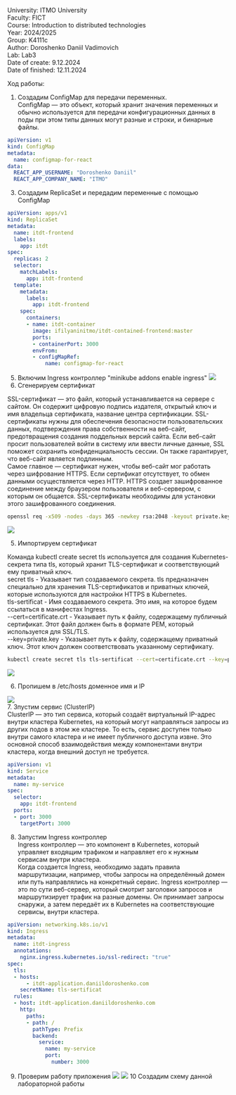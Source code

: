 University: ITMO University  
Faculty: FICT  
Course: Introduction to distributed technologies  
Year: 2024/2025  
Group: K4111c  
Author: Doroshenko Daniil Vadimovich  
Lab: Lab3  
Date of create: 9.12.2024  
Date of finished: 12.11.2024

Ход работы:  
1. Создадим ConfigMap для передачи переменных.  
ConfigMap — это объект, который хранит значения переменных и обычно используется для передачи конфигурационных данных в поды при этом типы данных могут разные и строки, и бинарные файлы.
```yaml
apiVersion: v1
kind: ConfigMap
metadata:
  name: configmap-for-react
data:
  REACT_APP_USERNAME: "Doroshenko Daniil"
  REACT_APP_COMPANY_NAME: "ITMO"
```
3. Создадим ReplicaSet и передадим переменные с помощью ConfigMap  
```yaml
apiVersion: apps/v1
kind: ReplicaSet
metadata:
  name: itdt-frontend
  labels:
    app: itdt
spec:
  replicas: 2
  selector:
    matchLabels:
      app: itdt-frontend
  template:
    metadata:
      labels:
        app: itdt-frontend
    spec:
      containers:
      - name: itdt-container
        image: ifilyaninitmo/itdt-contained-frontend:master
        ports:
        - containerPort: 3000
        envFrom:
        - configMapRef:
            name: configmap-for-react
```
5. Включим Ingress контроллер "minikube addons enable ingress"
![](https://github.com/Dandor1304/2024_2025-introduction_to_distributed_technologies-K4111c-Doroshenko_D_V/blob/main/lab3/screenshot/Pasted%20image%2020241209151940.png)
6. Сгенерируем сертификат

SSL-сертификат — это файл, который устанавливается на сервере с сайтом. Он содержит цифровую подпись издателя, открытый ключ и имя владельца сертификата, название центра сертификации.  SSL-сертификаты нужны для обеспечения безопасности пользовательских данных, подтверждения права собственности на веб-сайт, предотвращения создания поддельных версий сайта.  Если веб-сайт просит пользователей войти в систему или ввести личные данные, SSL поможет сохранить конфиденциальность сессии. Он также гарантирует, что веб-сайт является подлинным.  
Самое главное — сертификат нужен, чтобы веб-сайт мог работать через шифрование HTTPS. Если сертификат отсутствует, то обмен данными осуществляется через HTTP.
HTTPS создает зашифрованное соединение между браузером пользователя и веб-сервером, с которым он общается. SSL-сертификаты необходимы для установки этого зашифрованного соединения.

```bash
openssl req -x509 -nodes -days 365 -newkey rsa:2048 -keyout private.key -out certificate.crt -subj "/C=RU/ST=SPB/L=Saint-Petersburg/O=ITMO-Organization/OU=FICT/CN=itdt-application.daniildoroshenko.com"
```
![](https://github.com/Dandor1304/2024_2025-introduction_to_distributed_technologies-K4111c-Doroshenko_D_V/blob/main/lab3/screenshot/Pasted%20image%2020241209152112.png)

5. Импортируем сертификат


Команда kubectl create secret tls используется для создания Kubernetes-секрета типа tls, который хранит TLS-сертификат и соответствующий ему приватный ключ.  
secret tls - Указывает тип создаваемого секрета. tls предназначен специально для хранения TLS-сертификатов и приватных ключей, которые используются для настройки HTTPS в Kubernetes.  
tls-sertificat - Имя создаваемого секрета. Это имя, на которое будем ссылаться в манифестах Ingress.  
--cert=certificate.crt - Указывает путь к файлу, содержащему публичный сертификат. Этот файл должен быть в формате PEM, который используется для SSL/TLS.  
--key=private.key - Указывает путь к файлу, содержащему приватный ключ. Этот ключ должен соответствовать указанному сертификату.  

```bash
kubectl create secret tls tls-sertificat --cert=certificate.crt --key=private.key
```

![](https://github.com/Dandor1304/2024_2025-introduction_to_distributed_technologies-K4111c-Doroshenko_D_V/blob/main/lab3/screenshot/Pasted%20image%2020241209153425.png)
  
6. Пропишем в /etc/hosts доменное имя и IP


![](https://github.com/Dandor1304/2024_2025-introduction_to_distributed_technologies-K4111c-Doroshenko_D_V/blob/main/lab3/screenshot/Pasted%20image%2020241209153351.png)  
7. Зпустим сервис (ClusterIP)  
ClusterIP — это тип сервиса, который создаёт виртуальный IP-адрес внутри кластера Kubernetes, на который могут направляться запросы из других подов в этом же кластере. То есть, сервис доступен только внутри самого кластера и не имеет публичного доступа извне. Это основной способ взаимодействия между компонентами внутри кластера, когда внешний доступ не требуется.
```yaml
apiVersion: v1
kind: Service
metadata:
  name: my-service
spec:
  selector:
    app: itdt-frontend
  ports:
  - port: 3000
    targetPort: 3000
```
8. Запустим Ingress контроллер  
Ingress контроллер — это компонент в Kubernetes, который управляет входящим трафиком и направляет его к нужным сервисам внутри кластера.  
Когда создается Ingress, необходимо задать правила маршрутизации, например, чтобы запросы на определённый домен или путь направлялись на конкретный сервис. Ingress контроллер — это по сути веб-сервер, который смотрит заголовки запросов и маршрутизирует трафик на разные домены. Он принимает запросы снаружи, а затем передаёт их в Kubernetes на соответствующие сервисы, внутри кластера.
```yaml
apiVersion: networking.k8s.io/v1
kind: Ingress
metadata:
  name: itdt-ingress
  annotations:
    nginx.ingress.kubernetes.io/ssl-redirect: "true"
spec:
  tls:
  - hosts:
      - itdt-application.daniildoroshenko.com
    secretName: tls-sertificat
  rules:
  - host: itdt-application.daniildoroshenko.com
    http:
      paths:
      - path: /
        pathType: Prefix
        backend:
          service:
            name: my-service
            port:
              number: 3000
```
9. Проверим работу приложения
![](https://github.com/Dandor1304/2024_2025-introduction_to_distributed_technologies-K4111c-Doroshenko_D_V/blob/main/lab3/screenshot/Pasted%20image%2020241209163644.png)
![](https://github.com/Dandor1304/2024_2025-introduction_to_distributed_technologies-K4111c-Doroshenko_D_V/blob/main/lab3/screenshot/Pasted%20image%2020241209163705.png)
10 Создадим схему данной лабораторной работы

